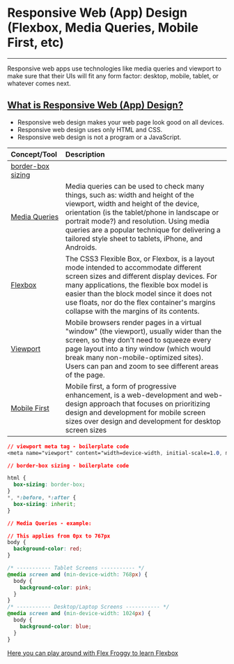 # Responsive Web \(App\) Design \(Flexbox, Media Queries, Mobile First, etc\)

---

Responsive web apps use technologies like media queries and viewport to make sure that their UIs will fit any form factor: desktop, mobile, tablet, or whatever comes next.

## [What is Responsive Web \(App\) Design?](https://developer.mozilla.org/en-US/Apps/Progressive/Responsive/responsive_design_building_blocks)

* Responsive web design makes your web page look good on all devices.
* Responsive web design uses only HTML and CSS.
* Responsive web design is not a program or a JavaScript.

| Concept/Tool | Description |
| :--- | :--- |
| [border-box sizing](https://css-tricks.com/inheriting-box-sizing-probably-slightly-better-best-practice/) |  |
| [Media Queries](https://css-tricks.com/snippets/css/media-queries-for-standard-devices/) | Media queries can be used to check many things, such as: width and height of the viewport, width and height of the device, orientation \(is the tablet/phone in landscape or portrait mode?\) and resolution. Using media queries are a popular technique for delivering a tailored style sheet to tablets, iPhone, and Androids. |
| [Flexbox](https://css-tricks.com/snippets/css/a-guide-to-flexbox/) | The CSS3 Flexible Box, or Flexbox, is a layout mode intended to accommodate different screen sizes and different display devices. For many applications, the flexible box model is easier than the block model since it does not use floats, nor do the flex container's margins collapse with the margins of its contents. |
| [Viewport](https://developer.mozilla.org/en-US/docs/Mozilla/Mobile/Viewport_meta_tag) | Mobile browsers render pages in a virtual "window" \(the viewport\), usually wider than the screen, so they don't need to squeeze every page layout into a tiny window \(which would break many non-mobile-optimized sites\). Users can pan and zoom to see different areas of the page. |
| [Mobile First](https://zurb.com/word/mobile-first) | Mobile first, a form of progressive enhancement, is a web-development and web-design approach that focuses on prioritizing design and development for mobile screen sizes over design and development for desktop screen sizes |

```css
// viewport meta tag - boilerplate code
<meta name="viewport" content="width=device-width, initial-scale=1.0, maximum-scale=1.0, user-scalable=no" />
```

```css
// border-box sizing - boilerplate code

html {
  box-sizing: border-box;
}
*, *:before, *:after {
  box-sizing: inherit;
}
```

```css
// Media Queries - example:

// This applies from 0px to 767px
body {
  background-color: red;
}

/* ----------- Tablet Screens ----------- */
@media screen and (min-device-width: 768px) {
  body {
    background-color: pink;
  }
}
/* ----------- Desktop/Laptop Screens ----------- */
@media screen and (min-device-width: 1024px) {
  body {
    background-color: blue;
  }
}
```

[Here you can play around with Flex Froggy to learn Flexbox](http://flexboxfroggy.com)

